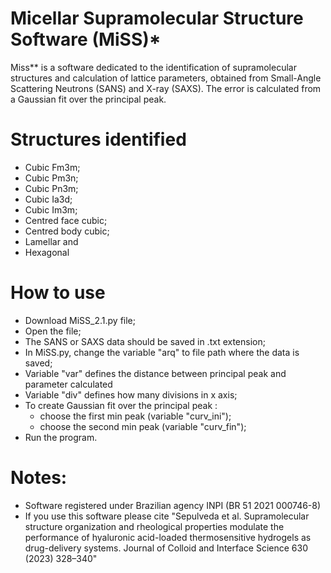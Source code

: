 # Micellar Supramolecular Structure Software (MiSS)*

Miss** is a software dedicated to the identification of supramolecular structures and calculation of lattice parameters, obtained from Small-Angle Scattering Neutrons (SANS) and X-ray (SAXS). The error is calculated from a Gaussian fit over the principal peak.

# Structures identified 
- Cubic Fm3m;
- Cubic Pm3n;
- Cubic Pn3m;
- Cubic Ia3d;
- Cubic Im3m;
- Centred face cubic;
- Centred body cubic;
- Lamellar and
- Hexagonal 

# How to use
- Download MiSS_2.1.py file;
- Open the file;
- The SANS or SAXS data should be saved in .txt extension;
- In MiSS.py, change the variable "arq" to file path where the data is saved;
- Variable "var" defines the distance between principal peak and parameter calculated
- Variable "div" defines how many divisions in x axis;
- To create Gaussian fit over the principal peak :
  - choose the first min peak (variable "curv_ini");
  - choose the second min peak (variable "curv_fin");
- Run the program.

# Notes:
- Software registered under Brazilian agency INPI (BR 51 2021 000746-8)
- If you use this software please cite "Sepulveda et al. Supramolecular structure organization and rheological properties modulate the performance of hyaluronic acid-loaded thermosensitive hydrogels as drug-delivery systems. Journal of Colloid and Interface Science 630 (2023) 328–340" 
